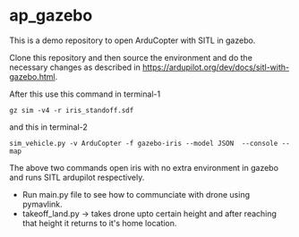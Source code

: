 # ap_gazebo
This is a demo repository to open ArduCopter with SITL in gazebo.

Clone this repository and then source the environment and do the necessary changes as described in https://ardupilot.org/dev/docs/sitl-with-gazebo.html. 

After this use this command in terminal-1
```
gz sim -v4 -r iris_standoff.sdf
```

and this in terminal-2
```
sim_vehicle.py -v ArduCopter -f gazebo-iris --model JSON  --console --map
```

The above two commands open iris with no extra environment in gazebo and runs SITL ardupilot respectively.

 - Run main.py file to see how to communciate with drone using pymavlink.
 - takeoff_land.py -> takes drone upto certain height and after reaching that height it returns to it's home location.
